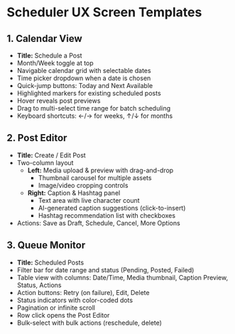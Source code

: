 # Scheduler UX Screen Templates

## 1. Calendar View
- **Title:** Schedule a Post
- Month/Week toggle at top
- Navigable calendar grid with selectable dates
- Time picker dropdown when a date is chosen
- Quick-jump buttons: Today and Next Available
- Highlighted markers for existing scheduled posts
- Hover reveals post previews
- Drag to multi-select time range for batch scheduling
- Keyboard shortcuts: ←/→ for weeks, ↑/↓ for months

## 2. Post Editor
- **Title:** Create / Edit Post
- Two-column layout
  - **Left:** Media upload & preview with drag-and-drop
    - Thumbnail carousel for multiple assets
    - Image/video cropping controls
  - **Right:** Caption & Hashtag panel
    - Text area with live character count
    - AI-generated caption suggestions (click-to-insert)
    - Hashtag recommendation list with checkboxes
- Actions: Save as Draft, Schedule, Cancel, More Options

## 3. Queue Monitor
- **Title:** Scheduled Posts
- Filter bar for date range and status (Pending, Posted, Failed)
- Table view with columns: Date/Time, Media thumbnail, Caption Preview, Status, Actions
- Action buttons: Retry (on failure), Edit, Delete
- Status indicators with color-coded dots
- Pagination or infinite scroll
- Row click opens the Post Editor
- Bulk-select with bulk actions (reschedule, delete)
